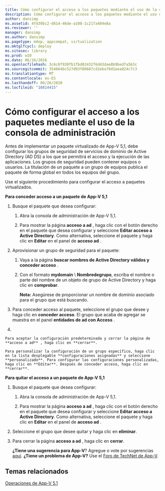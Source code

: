 ```yaml
---
title: Cómo configurar el acceso a los paquetes mediante el uso de la consola de administración
description: Cómo configurar el acceso a los paquetes mediante el uso de la consola de administración
author: dansimp
ms.assetid: 4fd39bc2-d814-46de-a108-1c21fa404e8a
ms.reviewer: ''
manager: dansimp
ms.author: dansimp
ms.pagetype: mdop, appcompat, virtualization
ms.mktglfcycl: deploy
ms.sitesec: library
ms.prod: w10
ms.date: 06/16/2016
ms.openlocfilehash: 3c6c8f930fb1fbd82432f6d43dae8b9bed7a563c
ms.sourcegitcommit: 354664bc527d93f80687cd2eba70d1eea024c7c3
ms.translationtype: MT
ms.contentlocale: es-ES
ms.lasthandoff: 06/26/2020
ms.locfileid: "10814415"
---
```

# Cómo configurar el acceso a los paquetes mediante el uso de la consola de administración


Antes de implementar un paquete virtualizado de App-V 5,1, debe configurar los grupos de seguridad de servicios de dominio de Active Directory (AD DS) a los que se permitirá el acceso y la ejecución de las aplicaciones. Los grupos de seguridad pueden contener equipos o usuarios. La titulación de un paquete a un grupo de equipos publica el paquete de forma global en todos los equipos del grupo.

Use el siguiente procedimiento para configurar el acceso a paquetes virtualizados.

**Para conceder acceso a un paquete de App-V 5,1**

1.  Busque el paquete que desea configurar:

    1.  Abra la consola de administración de App-V 5,1.

    2.  Para mostrar la página **acceso a ad** , haga clic con el botón derecho en el paquete que desea configurar y seleccione **Editar acceso a Active Directory**. Como alternativa, seleccione el paquete y haga clic en **Editar** en el panel de **acceso ad** .

2.  Aprovisionar un grupo de seguridad para el paquete:

    1.  Vaya a la página **buscar nombres de Active Directory válidos y conceder acceso** .

    2.  Con el formato **mydomain**  \\  **Nombredegrupo**, escriba el nombre o parte del nombre de un objeto de grupo de Active Directory y haga clic en **comprobar**.

        **Nota:**  Asegúrese de proporcionar un nombre de dominio asociado para el grupo que está buscando.

         

3.  Para conceder acceso al paquete, seleccione el grupo que desee y haga clic en **conceder acceso**. El grupo que acaba de agregar se muestra en el panel **entidades de ad con Access** .

4.  

    Para aceptar la configuración predeterminada y cerrar la página de **acceso a ad** , haga clic en **cerrar**.

    Para personalizar la configuración de un grupo específico, haga clic en la lista desplegable **configuraciones asignadas** y seleccione **personalizado**. Para configurar las configuraciones personalizadas, haga clic en **Editar**. Después de conceder acceso, haga clic en **cerrar**.

**Para quitar el acceso a un paquete de App-V 5,1**

1.  Busque el paquete que desea configurar:

    1.  Abra la consola de administración de App-V 5,1.

    2.  Para mostrar la página **acceso a ad** , haga clic con el botón derecho en el paquete que desea configurar y seleccione **Editar acceso a Active Directory**. Como alternativa, seleccione el paquete y haga clic en **Editar** en el panel de **acceso ad** .

2.  Seleccione el grupo que desee quitar y haga clic en **eliminar**.

3.  Para cerrar la página **acceso a ad** , haga clic en **cerrar**.

    **¿Tiene una sugerencia para App-V**? Agregue o vote por sugerencias [aquí](http://appv.uservoice.com/forums/280448-microsoft-application-virtualization). **¿Tiene un problema de App-V?** Use el [Foro de TechNet de App-V](https://social.technet.microsoft.com/Forums/home?forum=mdopappv).

## Temas relacionados


[Operaciones de App-V 5.1](operations-for-app-v-51.md)

 

 





